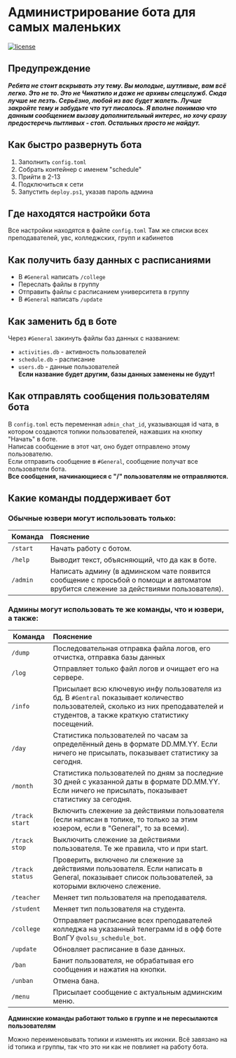 # Администрирование бота для самых маленьких

[![license](https://img.shields.io/badge/🖥️-Ссылка_на_бота-77dd77)](https://t.me/tks_schedule_bot)  

## Предупреждение
___Ребята не стоит вскрывать эту тему. Вы молодые, шутливые, вам всё легко.
Это не то. Это не Чикатило и даже не архивы спецслужб. Сюда лучше не лезть.
Серьёзно, любой из вас будет жалеть. Лучше закройте тему и забудьте что тут писалось.
Я вполне понимаю что данным сообщением вызову дополнительный интерес,
но хочу сразу предостеречь пытливых - стоп. Остальных просто не найдут.___

## Как быстро развернуть бота
1. Заполнить `config.toml`
2. Собрать контейнер c именем "schedule"
3. Прийти в 2-13
4. Подключиться к сети
5. Запустить `deploy.ps1`, указав пароль админа

## Где находятся настройки бота
Все настройки находятся в файле `config.toml`
Там же списки всех преподавателей, увс, колледжских, групп и кабинетов

## Как получить базу данных с расписаниями
* В `#General` написать `/college`
* Переслать файлы в группу
* Отправить файлы с расписанием университета в группу
* В `#General` написать `/update`

## Как заменить бд в боте
Через `#General` закинуть файлы баз данных с названием:
   * `activities.db` - активность пользователей  
   * `schedule.db` - расписание
   * `users.db` - данные пользователей  
   __Если название будет другим, базы данных заменены не будут!__

## Как отправлять сообщения пользователям бота
В `config.toml` есть переменная `admin_chat_id`, указывающая id чата,
в котором создаются топики пользователей, нажавших на кнопку "Начать" в боте.  
Написав сообщение в этот чат, оно будет отправлено этому пользователю.  
Если отправить сообщение в `#General`, сообщение получат все пользователи бота.  
__Все сообщения, начинающиеся с "/" пользователям не отправляются.__

## Какие команды поддерживает бот
### Обычные юзвери могут использовать только:
| Команда   | Пояснение                                                                                                                           |
|-----------|:------------------------------------------------------------------------------------------------------------------------------------|
| `/start`  | Начать работу с ботом.                                                                                                              |
| `/help`   | Выводит текст, объясняющий, что да как в боте.                                                                                      |
| `/admin`  | Написать админу (в админском чате появится сообщение с просьбой о помощи и автоматом врубится слежение за действиями пользователя). |


### Админы могут использовать те же команды, что и юзвери, а также:
| Команда         | Пояснение                                                                                                                                                                          |
|-----------------|:-----------------------------------------------------------------------------------------------------------------------------------------------------------------------------------|
| `/dump`         | Последовательная отправка файла логов, его отчистка, отправка базы данных                                                                                                          |
| `/log`          | Отправляет только файл логов и очищает его на сервере.                                                                                                                             |
| `/info`         | Присылает всю ключевую инфу пользователя из бд. В `#Gentral` показывает количество пользователей, сколько из них преподавателей и студентов, а также краткую статистику посещений. |
| `/day`          | Статистика пользователей по часам за определённый день в формате DD.MM.YY. Если ничего не присылать, показывает статистику за сегодня.                                             |
| `/month`        | Статистика пользователей по дням за последние 30 дней с указанной даты в формате DD.MM.YY. Если ничего не присылать, показывает статистику за сегодня.                             |
| `/track start`  | Включить слежение за действиями пользователя (если написан в топике, то только за этим юзером, если в "General", то за всеми).                                                     |
| `/track stop`   | Выключить слежение за действиями пользователя. Те же правила, что и при start.                                                                                                     |
| `/track status` | Проверить, включено ли слежение за действиями пользователя. Если написать в General, показывает список пользователей, за которыми включено слежение.                               |
| `/teacher`      | Меняет тип пользователя на преподавателя.                                                                                                                                          |
| `/student`      | Меняет тип пользователя на студента.                                                                                                                                               |
| `/college`      | Отправляет расписание всех преподавателей колледжа на указанный телеграмм id в офф боте ВолГУ `@volsu_schedule_bot`.                                                               |
| `/update`       | Обновляет расписание в базе данных.                                                                                                                                                |
| `/ban`          | Банит пользователя, не обрабатывая его сообщения и нажатия на кнопки.                                                                                                              |
| `/unban`        | Отмена бана.                                                                                                                                                                       |
| `/menu`         | Присылает сообщение с актуальным админским меню.                                                                                                                                   |
  
__Админские команды работают только в группе и не пересылаются пользователям__

Можно переименовывать топики и изменять их иконки. Всё завязано на id топика и группы, так что это ни как не повлияет на работу бота.
